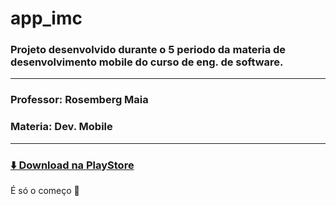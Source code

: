 # app_imc

### Projeto desenvolvido durante o 5 periodo da materia de desenvolvimento mobile do curso de eng. de software.
___
### Professor: Rosemberg Maia
### Materia: Dev. Mobile
___

### <a href="https://play.google.com/store/apps/details?id=com.ryanmelo.app_imc" >⬇️ Download na PlayStore</a>

É só o começo 🚀